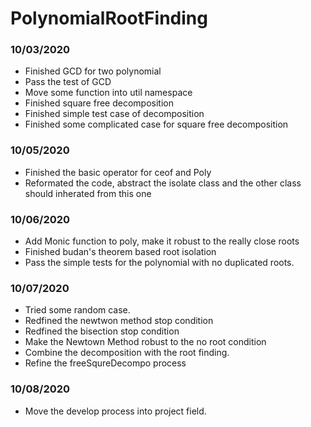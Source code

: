 # PolynomialRootFinding

### 10/03/2020
- Finished GCD for two polynomial
- Pass the test of GCD
- Move some function into util namespace
- Finished square free decomposition
- Finished simple test case of decomposition
- Finished some complicated case for square free decomposition

### 10/05/2020
- Finished the basic operator for ceof and Poly
- Reformated the code, abstract the isolate class and the other class should inherated from this one

### 10/06/2020
- Add Monic function to poly, make it robust to the really close roots
- Finished budan's theorem based root isolation
- Pass the simple tests for the polynomial with no duplicated roots.

### 10/07/2020
- Tried some random case.
- Redfined the newtwon method stop condition
- Redfined the bisection stop condition
- Make the Newtown Method robust to the no root condition
- Combine the decomposition with the root finding.
- Refine the freeSqureDecompo process

### 10/08/2020
- Move the develop process into project field.



